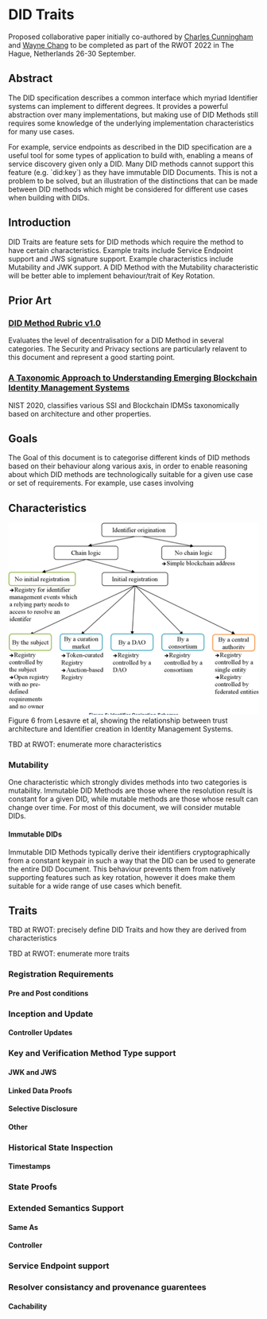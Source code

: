 # DID Traits

Proposed collaborative paper initially co-authored by [Charles Cunningham](mailto:charles.cunningham@spruceid.com) and [Wayne Chang](mailto:wayne.chang@spruceid.com) to be completed as part of the RWOT 2022 in The Hague, Netherlands 26-30 September.

## Abstract

The DID specification describes a common interface which myriad Identifier systems can implement to different degrees. It provides a powerful abstraction over many implementations, but making use of DID Methods still requires some knowledge of the underlying implementation characteristics for many use cases.

For example, service endpoints as described in the DID specification are a useful tool for some types of application to build with, enabling a means of service discovery given only a DID. Many DID methods cannot support this feature (e.g. \`did:key\`) as they have immutable DID Documents. This is not a problem to be solved, but an illustration of the distinctions that can be made between DID methods which might be considered for different use cases when building with DIDs.

## Introduction

DID Traits are feature sets for DID methods which require the method to have certain characteristics. Example traits include Service Endpoint support and JWS signature support. Example characteristics include Mutability and JWK support. A DID Method with the Mutability characteristic will be better able to implement behaviour/trait of Key Rotation.

## Prior Art


### [DID Method Rubric v1.0](https://www.w3.org/TR/did-rubric/)

Evaluates the level of decentralisation for a DID Method in several categories. The Security and Privacy sections are particularly relavent to this document and represent a good starting point.

### [A Taxonomic Approach to Understanding Emerging Blockchain Identity Management Systems](https://csrc.nist.gov/publications/detail/white-paper/2020/01/14/a-taxonomic-approach-to-understanding-emerging-blockchain-idms/final)

NIST 2020, classifies various SSI and Blockchain IDMSs taxonomically based on architecture and other properties.

## Goals

The Goal of this document is to categorise different kinds of DID methods based on their behaviour along various axis, in order to enable reasoning about which DID methods are technologically suitable for a given use case or set of requirements. For example, use cases involving 

## Characteristics

![img](./did-traits-lesavre-f6.png "Figure 6 from Lesavre et al, showing the relationship between trust architecture and Identifier creation in Identity Management Systems")
Figure 6 from Lesavre et al, showing the relationship between trust architecture and Identifier creation in Identity Management Systems.

TBD at RWOT: enumerate more characteristics

### Mutability

One characteristic which strongly divides methods into two categories is mutability. Immutable DID Methods are those where the resolution result is constant for a given DID, while mutable methods are those whose result can change over time. For most of this document, we will consider mutable DIDs.

#### Immutable DIDs

Immutable DID Methods typically derive their identifiers cryptographically from a constant keypair in such a way that the DID can be used to generate the entire DID Document. This behaviour prevents them from natively supporting features such as key rotation, however it does make them suitable for a wide range of use cases which benefit.

## Traits

TBD at RWOT: precisely define DID Traits and how they are derived from characteristics

TBD at RWOT: enumerate more traits

### Registration Requirements

#### Pre and Post conditions

### Inception and Update

#### Controller Updates

### Key and Verification Method Type support

#### JWK and JWS

#### Linked Data Proofs

#### Selective Disclosure

#### Other

### Historical State Inspection

#### Timestamps

### State Proofs

### Extended Semantics Support

#### Same As

#### Controller

### Service Endpoint support

### Resolver consistancy and provenance guarentees

#### Cachability


